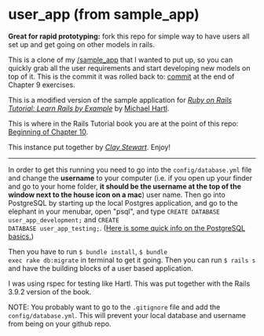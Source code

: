 # user_app (from sample_app)

__Great for rapid prototyping:__ fork this repo for simple way to have users all set up and get going on other models in rails. 

This is a clone of my [/sample_app](https://github.com/sample_app) that I wanted to put up, so you can quickly grab all the user requirements and start developing new models on top of it. This is the commit it was rolled back to: [commit](https://github.com/clamstew/sample_app/commit/2beeeec5196884aa8452672e9fd126e5740304f5) at the end of Chapter 9 exercises.

This is a modified version of the sample application for
[*Ruby on Rails Tutorial: Learn Rails by Example*](http://railstutorial.org/)
by [Michael Hartl](http://michaelhartl.com/).

This is where in the Rails Tutorial book you are at the point of this repo: [Beginning of Chapter 10](http://ruby.railstutorial.org/chapters/user-microposts#top).

This instance put together by [*Clay Stewart*](http://twitter.com/clay_stewart). Enjoy!

----------

In order to get this running you need to go into the <code>config/database.yml</code> file and change the __username__ to your computer (i.e. if you open up your finder and go to your home folder, __it should be the username at the top of the window next to the house icon on a mac__) user name. Then go into PostgreSQL by starting up the local Postgres application, and go to the elephant in your menubar, open "psql", and type <code>CREATE DATABASE user_app_development;</code> and <code>CREATE DATABASE user_app_testing;</code>. ([Here is some quick info on the PostgreSQL basics.](http://www.postgresql.org/docs/9.0/static/sql-createdatabase.html))

Then you have to run <code>$ bundle install</code>, <code>$ bundle exec rake db:migrate</code> in terminal to get it going.  Then you can run <code>$ rails s</code> and have the building blocks of a user based application.

I was using rspec for testing like Hartl. This was put together with the Rails 3.9.2 version of the book.

NOTE: You probably want to go to the <code>.gitignore</code> file and add the <code>config/database.yml</code>. This will prevent your local database and username from being on your github repo.
